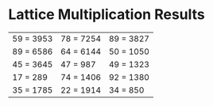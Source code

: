 # Lattice Multiplication Results

|   |   |   |
|---|---|---|
| 59 = 3953 | 78 = 7254 | 89 = 3827 |
| 89 = 6586 | 64 = 6144 | 50 = 1050 |
| 45 = 3645 | 47 = 987 | 49 = 1323 |
| 17 = 289 | 74 = 1406 | 92 = 1380 |
| 35 = 1785 | 22 = 1914 | 34 = 850 |
